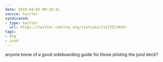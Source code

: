 ```yaml
---
date: 2010-04-02 09:18:31
source: twitter
syndicated:
- type: twitter
  url: https://twitter.com/roy_mtg/statuses/11472513445/
tags:
- mtg
- jund
---
```


anyone know of a good sideboarding guide for those piloting the jund deck?